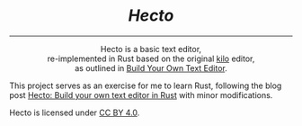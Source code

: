 <h1 align="center"><i>Hecto</i></h1>

---

<p align="center">
    Hecto is a basic text editor,
    <br>
    re-implemented in Rust based on the original <a href="http://antirez.com/news/108">kilo</a> editor,
    <br>
    as outlined in <a href="https://viewsourcecode.org/snaptoken/kilo/index.html">Build Your Own Text Editor</a>.
</p>

This project serves as an exercise for me to learn Rust, following the blog post [Hecto: Build your own text editor in Rust](https://www.flenker.blog/hecto/) with minor modifications.

Hecto is licensed under [CC BY 4.0](https://creativecommons.org/licenses/by/4.0/).
